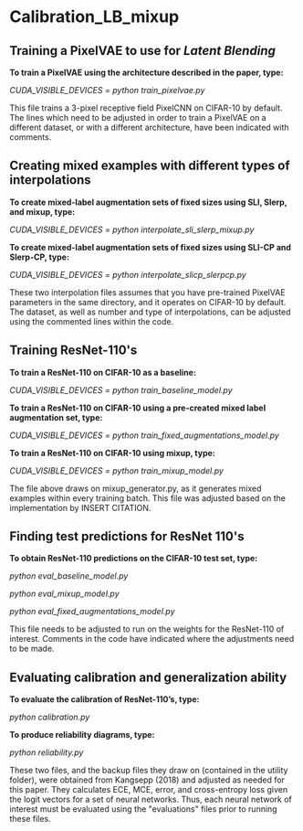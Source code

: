 # Calibration_LB_mixup

## Training a PixelVAE to use for *Latent Blending*
**To train a PixelVAE using the architecture described in the paper, type:**

*CUDA_VISIBLE_DEVICES = <devices you wish to use> python train_pixelvae.py*

This file trains a 3-pixel receptive field PixelCNN on CIFAR-10 by default. The lines which need to be adjusted in order to train a PixelVAE on a different dataset, or with a different architecture, have been indicated with comments.

## Creating mixed examples with different types of interpolations
**To create mixed-label augmentation sets of fixed sizes using SLI, Slerp, and mixup, type:**

*CUDA_VISIBLE_DEVICES = <devices you wish to use> python interpolate_sli_slerp_mixup.py*

**To create mixed-label augmentation sets of fixed sizes using SLI-CP and Slerp-CP, type:**

*CUDA_VISIBLE_DEVICES = <devices you wish to use> python interpolate_slicp_slerpcp.py*

These two interpolation files assumes that you have pre-trained PixelVAE parameters in the same directory, and it operates on CIFAR-10 by default. The dataset, as well as number and type of interpolations, can be adjusted using the commented lines within the code.

## Training ResNet-110's 

**To train a ResNet-110 on CIFAR-10 as a baseline:**

*CUDA_VISIBLE_DEVICES = <devices you wish to use> python train_baseline_model.py*

**To train a ResNet-110 on CIFAR-10 using a pre-created mixed label augmentation set, type:**

*CUDA_VISIBLE_DEVICES = <devices you wish to use> python train_fixed_augmentations_model.py*

**To train a ResNet-110 on CIFAR-10 using mixup, type:**

*CUDA_VISIBLE_DEVICES = <devices you wish to use> python train_mixup_model.py*

The file above draws on mixup_generator.py, as it generates mixed examples within every training batch. This file was adjusted based on the implementation by INSERT CITATION.



## Finding test predictions for ResNet 110's

**To obtain ResNet-110 predictions on the CIFAR-10 test set, type:**

*python eval_baseline_model.py*

*python eval_mixup_model.py*

*python eval_fixed_augmentations_model.py*

This file needs to be adjusted to run on the weights for the ResNet-110 of interest. Comments in the code have indicated where the adjustments need to be made.

## Evaluating calibration and generalization ability

**To evaluate the calibration of ResNet-110’s, type:**

*python calibration.py*

**To produce reliability diagrams, type:**

*python reliability.py*

These two files, and the backup files they draw on (contained in the utility folder), were obtained from Kangsepp (2018) and adjusted as needed for this paper. They calculates ECE, MCE, error, and cross-entropy loss given the logit vectors for a set of neural networks. Thus, each neural network of interest must be evaluated using the "evaluations" files prior to running these files.








